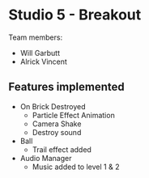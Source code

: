 # Studio 5 - Breakout

Team members:
- Will Garbutt
- Alrick Vincent

## Features implemented
- On Brick Destroyed
    - Particle Effect Animation
    - Camera Shake
    - Destroy sound
- Ball
    - Trail effect added
- Audio Manager
    - Music added to level 1 & 2